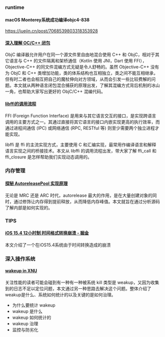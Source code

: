 ### runtime

#### macOS Monterey系统成功编译objc4-838

https://juejin.cn/post/7068539803318353928

#### [深入理解 OC/C++ 闭包](https://mp.weixin.qq.com/s/NEvtm_yBMghyP_WTUATy8g)

ObjC 编译器允许用户在同一个源文件里自由地混合使用 C++ 和 ObjC，相对于其它语言与 C++ 的文件隔离和架桥通信（Kotlin 使用 JNI，Dart 使用 FFI），Objective-C++ 的同文件混编方式无疑是令人舒畅的。虽然 Objective-C++ 没有为 ObjC 和 C++ 类增加功能，类的体系结构也互相独立，类之间不能互相继承，但有时二者也会相互把自己的魔杖伸向对方领域，从而会引发一些比较费解的问题。本文就从两种语言闭包混合捕获的原理出发，了解其混编方式背后机制的冰山一角，也帮助大家写出更好的 ObjC/C++ 混编代码。

#### [libffi的调用流程](https://www.jianshu.com/p/4644b1584a1f)

FFI (Foreign Function Interface) 是用来与其它语言交互的接口，是实现跨语言调用的主要方式之一。其通过直接将其它语言的接口内嵌实现更高的执行效率，而通过进程间通信 (IPC) 或网络通信 (RPC, RESTful 等) 则至少需要两个独立进程才能实现。

libffi 是 ffi 的主流实现方式，主要使用 C 和汇编实现，最常用作编译语言和解释语言实现之间的桥接技术。本文从 libffi 的调用流程出发，带大家了解 ffi_call 和 ffi_closure 是怎样帮助我们实现动态调用的。

### 内存管理

#### [探秘 AutoreleasePool 实现原理](https://mp.weixin.qq.com/s/fcS6aiddSjeQSfjMY-8Oow)

无论是 MRC 还是 ARC 时代，autorelease 最大的作用，是在大量创建对象的同时，通过修饰让内存得到提前释放，从而降低内存峰值。本文就旨在通过分析源码了解内部是如何实现的。

### TIPS

#### [iOS 15.4 12小时制 时间格式转换崩溃 - 掘金](https://juejin.cn/post/7077493937383948295)

本文介绍了一个在iOS15.4系统由于时间转换造成的崩溃

### 深入操作系统

#### [wakeup in XNU](http://djs66256.github.io/2021/04/03/2021-04-03-wakeup-in-XNU/)

关注性能的读者可能会碰到有一种有一种被系统 kill 类型是 weakup，又因为收集到的日志不足以定位问题，本文通过另一种思路去解决这个问题。整体介绍了weakup是什么、系统如何统计的以及关键的是如何治理。

- 为什么要统计 wakeup
- wakeup 是什么
- wakeup 如何统计的
- wakeup 治理
- 监控与防劣化

